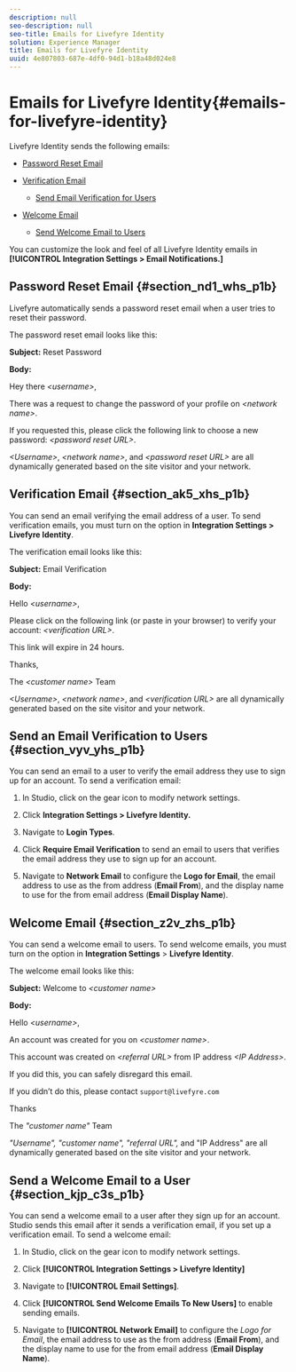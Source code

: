 ```yaml
---
description: null
seo-description: null
seo-title: Emails for Livefyre Identity
solution: Experience Manager
title: Emails for Livefyre Identity
uuid: 4e807803-687e-4df0-94d1-b18a48d024e8
---
```


# Emails for Livefyre Identity{#emails-for-livefyre-identity}

Livefyre Identity sends the following emails:

* [Password Reset Email](#c_emails_for_livefyre_identity/section_nd1_whs_p1b) 
* [Verification Email](#c_emails_for_livefyre_identity/section_ak5_xhs_p1b)
  * [Send Email Verification for Users](#c_emails_for_livefyre_identity/section_vyv_yhs_p1b)

* [Welcome Email](#c_emails_for_livefyre_identity/section_z2v_zhs_p1b)
  * [Send Welcome Email to Users](#c_emails_for_livefyre_identity/section_kjp_c3s_p1b)

You can customize the look and feel of all Livefyre Identity emails in **[!UICONTROL Integration Settings > Email Notifications.]**

## Password Reset Email {#section_nd1_whs_p1b}

Livefyre automatically sends a password reset email when a user tries to reset their password.

The password reset email looks like this:

**Subject:** Reset Password

**Body:**

Hey there *&lt;username&gt;*,

There was a request to change the password of your profile on *&lt;network name&gt;*.

If you requested this, please click the following link to choose a new password: *&lt;password reset URL&gt;*.

*&lt;Username&gt;*, *&lt;network name&gt;*, and *&lt;password reset URL&gt;* are all dynamically generated based on the site visitor and your network.

## Verification Email {#section_ak5_xhs_p1b}

You can send an email verifying the email address of a user. To send verification emails, you must turn on the option in **Integration Settings > Livefyre Identity**.

The verification email looks like this:

**Subject:** Email Verification

**Body:**

Hello *&lt;username&gt;*,

Please click on the following link (or paste in your browser) to verify your account: *&lt;verification URL&gt;*.

This link will expire in 24 hours.

Thanks,

The *&lt;customer name&gt;* Team

*&lt;Username&gt;*, *&lt;network name&gt;*, and *&lt;verification URL&gt;* are all dynamically generated based on the site visitor and your network.

## Send an Email Verification to Users {#section_vyv_yhs_p1b}

You can send an email to a user to verify the email address they use to sign up for an account. To send a verification email:

1. In Studio, click on the gear icon to modify network settings.
1. Click **Integration Settings > Livefyre Identity.**

1. Navigate to **Login Types**.
1. Click **Require Email Verification** to send an email to users that verifies the email address they use to sign up for an account.
1. Navigate to **Network Email** to configure the **Logo for Email**, the email address to use as the from address (**Email From**), and the display name to use for the from email address (**Email Display Name**).

## Welcome Email {#section_z2v_zhs_p1b}

You can send a welcome email to users. To send welcome emails, you must turn on the option in **Integration Settings** > **Livefyre Identity**.

The welcome email looks like this:

**Subject:** Welcome to *&lt;customer name&gt;*

**Body:**

Hello *&lt;username&gt;*,

An account was created for you on *&lt;customer name&gt;*.

This account was created on *&lt;referral URL&gt;* from IP address *&lt;IP Address&gt;*.

If you did this, you can safely disregard this email.

If you didn’t do this, please contact `support@livefyre.com`

Thanks

The *&quot;customer name&quot;* Team

*&quot;Username&quot;, &quot;customer name&quot;, &quot;referral URL&quot;,* and &quot;IP Address&quot; are all dynamically generated based on the site visitor and your network.

## Send a Welcome Email to a User {#section_kjp_c3s_p1b}

You can send a welcome email to a user after they sign up for an account. Studio sends this email after it sends a verification email, if you set up a verification email. To send a welcome email:

1. In Studio, click on the gear icon to modify network settings.
1. Click **[!UICONTROL Integration Settings > Livefyre Identity]**

1. Navigate to **[!UICONTROL Email Settings]**.

1. Click **[!UICONTROL Send Welcome Emails To New Users]** to enable sending emails.
1. Navigate to **[!UICONTROL Network Email]** to configure the *Logo for Email*, the email address to use as the from address (**Email From**), and the display name to use for the from email address (**Email Display Name**).
